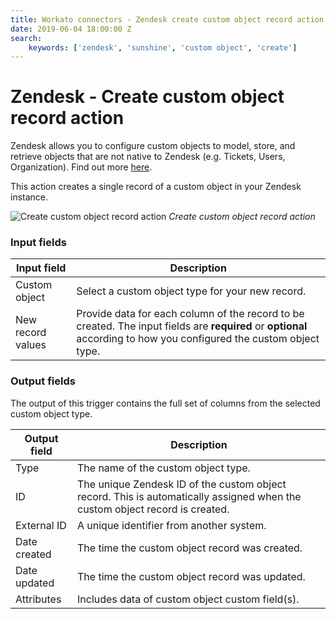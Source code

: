 ```yaml
---
title: Workato connectors - Zendesk create custom object record action
date: 2019-06-04 18:00:00 Z
search:
    keywords: ['zendesk', 'sunshine', 'custom object', 'create']
---
```


# Zendesk - Create custom object record action
Zendesk allows you to configure custom objects to model, store, and retrieve objects that are not native to Zendesk (e.g. Tickets, Users, Organization).  Find out more [here](/connectors/zendesk/custom-objects.md).

This action creates a single record of a custom object in your Zendesk instance.

![Create custom object record action](~@img/connectors/zendesk/create-custom-object-record-action.png)
*Create custom object record action*

### Input fields
| Input field       | Description                                      |
|-------------------|--------------------------------------------------|
| Custom object     | Select a custom object type for your new record. |
| New record values | Provide data for each column of the record to be created. The input fields are **required** or **optional** according to how you configured the custom object type. |

### Output fields
The output of this trigger contains the full set of columns from the selected custom object type.

| Output field | Description                                     |
|--------------|-------------------------------------------------|
| Type         | The name of the custom object type.             |
| ID           | The unique Zendesk ID of the custom object record. This is automatically assigned when the custom object record is created. |
| External ID  | A unique identifier from another system.        |
| Date created | The time the custom object record was created.  |
| Date updated | The time the custom object record was updated.  |
| Attributes   | Includes data of custom object custom field(s). |
